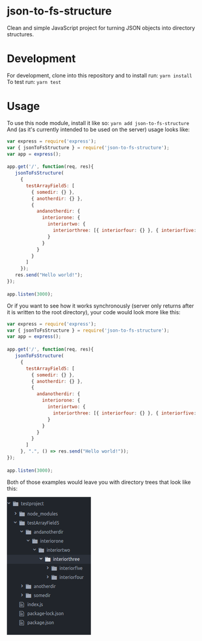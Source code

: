 # json-to-fs-structure
Clean and simple JavaScript project for turning JSON objects into directory structures.

# Development
For development, clone into this repository and to install run:
`yarn install`
To test run:
`yarn test`

# Usage
To use this node module, install it like so:
`yarn add json-to-fs-structure`
And (as it's currently intended to be used on the server) usage looks like:
```javascript
var express = require('express');
var { jsonToFsStructure } = require('json-to-fs-structure');
var app = express();

app.get('/', function(req, res){
   jsonToFsStructure(
     {
       testArrayField5: [
         { somedir: {} },
         { anotherdir: {} },
         {
           andanotherdir: {
             interiorone: {
               interiortwo: {
                 interiorthree: [{ interiorfour: {} }, { interiorfive: {} }]
               }
             }
           }
         }
       ]
     });
   res.send("Hello world!");
});

app.listen(3000);

```
Or if you want to see how it works synchronously (server only returns after it is written to the root directory), your code would look more like this:
```javascript
var express = require('express');
var { jsonToFsStructure } = require('json-to-fs-structure');
var app = express();

app.get('/', function(req, res){
   jsonToFsStructure(
     {
       testArrayField5: [
         { somedir: {} },
         { anotherdir: {} },
         {
           andanotherdir: {
             interiorone: {
               interiortwo: {
                 interiorthree: [{ interiorfour: {} }, { interiorfive: {} }]
               }
             }
           }
         }
       ]
     }, ".", () => res.send("Hello world!"));
});

app.listen(3000);
```

Both of those examples would leave you with directory trees that look like this:

![directory example of json to fs](documentation/sample-result.png?raw=true "directory example of json to fs")
